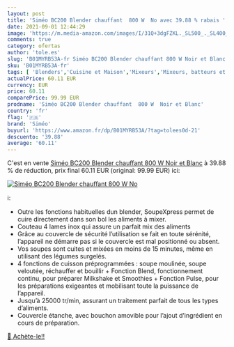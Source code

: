 ```yaml
---
layout: post
title: 'Siméo BC200 Blender chauffant  800 W  No avec 39.88 % rabais '
date: 2021-09-01 12:44:29
image: 'https://m.media-amazon.com/images/I/31Q+3dgFZKL._SL500_._SL400_.jpg'
comments: true
category: ofertas
author: 'tole.es'
slug: 'B01MYRB53A-fr Siméo BC200 Blender chauffant 800 W Noir et Blanc'
sku: 'B01MYRB53A-fr'
tags: [ 'Blenders','Cuisine et Maison','Mixeurs','Mixeurs, batteurs et robots multifonctions','Petit électroménager','siméo', ]
actualPrice: 60.11 EUR
currency: EUR
price: 60.11
comparePrice: 99.99 EUR
prodname: 'Siméo BC200 Blender chauffant  800 W  Noir et Blanc'
country: 'fr'
flag: '🇫🇷'
brand: 'Siméo'
buyurl: 'https://www.amazon.fr/dp/B01MYRB53A/?tag=tolees0d-21'
descuento: '39.88'
average: '60.11'
---
```


C'est en vente [Siméo BC200 Blender chauffant  800 W  Noir et Blanc](https://www.amazon.fr/dp/B01MYRB53A/?tag=tolees0d-21)  à  39.88 % de réduction, prix final  60.11 EUR (original: 99.99 EUR) ici:

[![Siméo BC200 Blender chauffant  800 W  No](https://m.media-amazon.com/images/I/31Q+3dgFZKL._SL500_._SL400_.jpg)](https://www.amazon.fr/dp/B01MYRB53A/?tag=tolees0d-21)

ℹ️:

- Outre les fonctions habituelles dun blender, SoupeXpress permet de cuire directement dans son bol les aliments à mixer.
- Couteau 4 lames inox qui assure un parfait mix des aliments
- Grâce au couvercle de sécurité l’utilisation se fait en toute sérénité, l’appareil ne démarre pas si le couvercle est mal positionné ou absent.
- Vos soupes sont cuites et mixées en moins de 15 minutes, même en utilisant des légumes surgelés.
- 4 fonctions de cuisson préprogrammées : soupe moulinée, soupe veloutée, réchauffer et bouillir + Fonction Blend, fonctionnement continu, pour préparer Milkshake et Smoothies + Fonction Pulse, pour les préparations exigeantes et mobilisant toute la puissance de l’appareil.
- Jusqu’à 25000 tr/min, assurant un traitement parfait de tous les types d’aliments.
- Couvercle étanche, avec bouchon amovible pour l’ajout d’ingrédient en cours de préparation.

[🛒 Achète-le!!](https://www.amazon.fr/dp/B01MYRB53A/?tag=tolees0d-21)
